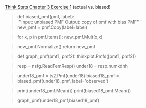 [Think Stats Chapter 3 Exercise 1](http://greenteapress.com/thinkstats2/html/thinkstats2004.html#toc31) (actual vs. biased)

>> 


> def biased_pmf(pmf, label):<br>
> <t>    '''Input: unbiased PMF
> <t>   Output: copy of pmf with bias PMF''' <br>
> <t>   new_pmf = pmf.Copy(label=label)
    
>    for x, p in pmf.Items():
>        new_pmf.Mult(x,x)

>    new_pmf.Normalize()
>   return new_pmf

> def graph_pmf(pmf1, pmf2):
>    thinkplot.Pmfs([pmf1, pmf2])
        

> resp = nsfg.ReadFemResp()
> under18 = resp.numkdhh

> under18_pmf = ts2.Pmf(under18)
> biased18_pmf = biased_pmf(under18_pmf, label='observed')

> print(under18_pmf.Mean())
> print(biased18_pmf.Mean())

> graph_pmf(under18_pmf,biased18_pmf)

